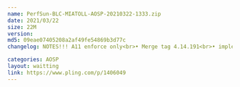 ```yaml
---
name: PerfSun-BLC-MIATOLL-AOSP-20210322-1333.zip
date: 2021/03/22
size: 22M
version: 
md5: 09eae07405208a2af49fe54869b3d77c
changelog: NOTES!!! A11 enforce only<br>• Merge tag 4.14.191<br>• implement Uclamp|thanks to darkhz<br>• Enable EAS_PREFER_IDLE<br>• Disable printk messages from certain drivers|thanks to darkhz<br>• another improvement<br>• Built use proton clang|thanks to kdrag0n

categories: AOSP
layout: waitting
link: https://www.pling.com/p/1406049
---
```

